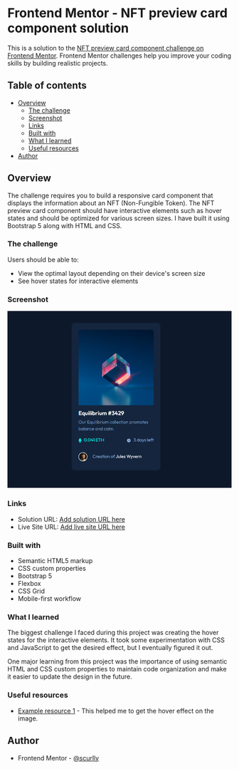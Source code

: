 # Frontend Mentor - NFT preview card component solution

This is a solution to the [NFT preview card component challenge on Frontend Mentor](https://www.frontendmentor.io/challenges/nft-preview-card-component-SbdUL_w0U). Frontend Mentor challenges help you improve your coding skills by building realistic projects. 

## Table of contents

- [Overview](#overview)
  - [The challenge](#the-challenge)
  - [Screenshot](#screenshot)
  - [Links](#links)
  - [Built with](#built-with)
  - [What I learned](#what-i-learned)
  - [Useful resources](#useful-resources)
- [Author](#author)


## Overview

The challenge requires you to build a responsive card component that displays the information about an NFT (Non-Fungible Token). The NFT preview card component should have interactive elements such as hover states and should be optimized for various screen sizes. I have built it using Bootstrap 5 along with HTML and CSS.

### The challenge

Users should be able to:

- View the optimal layout depending on their device's screen size
- See hover states for interactive elements

### Screenshot

![](./images/NFT-preview-card.png)


### Links

- Solution URL: [Add solution URL here](https://your-solution-url.com)
- Live Site URL: [Add live site URL here](https://your-live-site-url.com)

### Built with

- Semantic HTML5 markup
- CSS custom properties
- Bootstrap 5
- Flexbox
- CSS Grid
- Mobile-first workflow

### What I learned

The biggest challenge I faced during this project was creating the hover states for the interactive elements. It took some experimentation with CSS and JavaScript to get the desired effect, but I eventually figured it out.

One major learning from this project was the importance of using semantic HTML and CSS custom properties to maintain code organization and make it easier to update the design in the future.



### Useful resources

- [Example resource 1](https://www.w3schools.com/howto/howto_css_image_overlay.asp) - This helped me to get the hover effect on the image. 

## Author

- Frontend Mentor - [@scurlly](https://www.frontendmentor.io/profile/scurlly)


